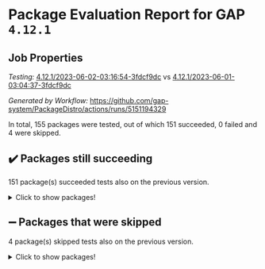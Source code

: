 # Package Evaluation Report for GAP `4.12.1`

## Job Properties

*Testing:* [4.12.1/2023-06-02-03:16:54-3fdcf9dc](https://github.com/gap-system/PackageDistro/blob/data/reports/4.12.1/2023-06-02-03:16:54-3fdcf9dc) vs [4.12.1/2023-06-01-03:04:37-3fdcf9dc](https://github.com/gap-system/PackageDistro/blob/data/reports/4.12.1/2023-06-01-03:04:37-3fdcf9dc)

*Generated by Workflow:* https://github.com/gap-system/PackageDistro/actions/runs/5151194329

In total, 155 packages were tested, out of which 151 succeeded, 0 failed and 4 were skipped.

## :heavy_check_mark: Packages still succeeding

151 package(s) succeeded tests also on the previous version.
<details><summary>Click to show packages!</summary>

- 4ti2interface 2023.02-04 [(success)](https://github.com/gap-system/PackageDistro/actions/runs/5151194329/jobs/9276287845)
- ace 5.6.2 [(success)](https://github.com/gap-system/PackageDistro/actions/runs/5151194329/jobs/9276287943)
- aclib 1.3.2 [(success)](https://github.com/gap-system/PackageDistro/actions/runs/5151194329/jobs/9276288038)
- agt 0.3.1 [(success)](https://github.com/gap-system/PackageDistro/actions/runs/5151194329/jobs/9276288122)
- alnuth 3.2.1 [(success)](https://github.com/gap-system/PackageDistro/actions/runs/5151194329/jobs/9276288195)
- anupq 3.3.0 [(success)](https://github.com/gap-system/PackageDistro/actions/runs/5151194329/jobs/9276288283)
- atlasrep 2.1.6 [(success)](https://github.com/gap-system/PackageDistro/actions/runs/5151194329/jobs/9276288371)
- autodoc 2022.10.20 [(success)](https://github.com/gap-system/PackageDistro/actions/runs/5151194329/jobs/9276288450)
- automata 1.15 [(success)](https://github.com/gap-system/PackageDistro/actions/runs/5151194329/jobs/9276288525)
- automgrp 1.3.2 [(success)](https://github.com/gap-system/PackageDistro/actions/runs/5151194329/jobs/9276288600)
- autpgrp 1.11 [(success)](https://github.com/gap-system/PackageDistro/actions/runs/5151194329/jobs/9276288682)
- cap 2023.05-12 [(success)](https://github.com/gap-system/PackageDistro/actions/runs/5151194329/jobs/9276288778)
- caratinterface 2.3.5 [(success)](https://github.com/gap-system/PackageDistro/actions/runs/5151194329/jobs/9276288859)
- cddinterface 2022.11.01 [(success)](https://github.com/gap-system/PackageDistro/actions/runs/5151194329/jobs/9276288940)
- circle 1.6.6 [(success)](https://github.com/gap-system/PackageDistro/actions/runs/5151194329/jobs/9276289023)
- classicpres 1.22 [(success)](https://github.com/gap-system/PackageDistro/actions/runs/5151194329/jobs/9276289112)
- cohomolo 1.6.11 [(success)](https://github.com/gap-system/PackageDistro/actions/runs/5151194329/jobs/9276289186)
- congruence 1.2.5 [(success)](https://github.com/gap-system/PackageDistro/actions/runs/5151194329/jobs/9276289259)
- corelg 1.56 [(success)](https://github.com/gap-system/PackageDistro/actions/runs/5151194329/jobs/9276289334)
- crime 1.6 [(success)](https://github.com/gap-system/PackageDistro/actions/runs/5151194329/jobs/9276289421)
- crisp 1.4.6 [(success)](https://github.com/gap-system/PackageDistro/actions/runs/5151194329/jobs/9276289489)
- crypting 0.10.4 [(success)](https://github.com/gap-system/PackageDistro/actions/runs/5151194329/jobs/9276289560)
- cryst 4.1.26 [(success)](https://github.com/gap-system/PackageDistro/actions/runs/5151194329/jobs/9276289648)
- crystcat 1.1.10 [(success)](https://github.com/gap-system/PackageDistro/actions/runs/5151194329/jobs/9276289712)
- ctbllib 1.3.6 [(success)](https://github.com/gap-system/PackageDistro/actions/runs/5151194329/jobs/9276289791)
- cubefree 1.19 [(success)](https://github.com/gap-system/PackageDistro/actions/runs/5151194329/jobs/9276289865)
- curlinterface 2.3.2 [(success)](https://github.com/gap-system/PackageDistro/actions/runs/5151194329/jobs/9276289960)
- cvec 2.8.1 [(success)](https://github.com/gap-system/PackageDistro/actions/runs/5151194329/jobs/9276290040)
- datastructures 0.3.0 [(success)](https://github.com/gap-system/PackageDistro/actions/runs/5151194329/jobs/9276290103)
- deepthought 1.0.6 [(success)](https://github.com/gap-system/PackageDistro/actions/runs/5151194329/jobs/9276290172)
- design 1.8 [(success)](https://github.com/gap-system/PackageDistro/actions/runs/5151194329/jobs/9276290237)
- difsets 2.3.1 [(success)](https://github.com/gap-system/PackageDistro/actions/runs/5151194329/jobs/9276290306)
- digraphs 1.6.2 [(success)](https://github.com/gap-system/PackageDistro/actions/runs/5151194329/jobs/9276290388)
- edim 1.3.7 [(success)](https://github.com/gap-system/PackageDistro/actions/runs/5151194329/jobs/9276290455)
- example 4.3.4 [(success)](https://github.com/gap-system/PackageDistro/actions/runs/5151194329/jobs/9276290535)
- examplesforhomalg 2023.02-04 [(success)](https://github.com/gap-system/PackageDistro/actions/runs/5151194329/jobs/9276290608)
- factint 1.6.3 [(success)](https://github.com/gap-system/PackageDistro/actions/runs/5151194329/jobs/9276290669)
- ferret 1.0.9 [(success)](https://github.com/gap-system/PackageDistro/actions/runs/5151194329/jobs/9276290737)
- fga 1.5.0 [(success)](https://github.com/gap-system/PackageDistro/actions/runs/5151194329/jobs/9276290809)
- fining 1.5.5 [(success)](https://github.com/gap-system/PackageDistro/actions/runs/5151194329/jobs/9276290881)
- float 1.0.3 [(success)](https://github.com/gap-system/PackageDistro/actions/runs/5151194329/jobs/9276290941)
- format 1.4.3 [(success)](https://github.com/gap-system/PackageDistro/actions/runs/5151194329/jobs/9276290997)
- forms 1.2.9 [(success)](https://github.com/gap-system/PackageDistro/actions/runs/5151194329/jobs/9276291055)
- fplsa 1.2.6 [(success)](https://github.com/gap-system/PackageDistro/actions/runs/5151194329/jobs/9276291106)
- fr 2.4.12 [(success)](https://github.com/gap-system/PackageDistro/actions/runs/5151194329/jobs/9276291158)
- francy 2.0.3 [(success)](https://github.com/gap-system/PackageDistro/actions/runs/5151194329/jobs/9276291212)
- fwtree 1.3 [(success)](https://github.com/gap-system/PackageDistro/actions/runs/5151194329/jobs/9276291262)
- gapdoc 1.6.6 [(success)](https://github.com/gap-system/PackageDistro/actions/runs/5151194329/jobs/9276291318)
- gauss 2023.02-04 [(success)](https://github.com/gap-system/PackageDistro/actions/runs/5151194329/jobs/9276291362)
- gaussforhomalg 2023.02-04 [(success)](https://github.com/gap-system/PackageDistro/actions/runs/5151194329/jobs/9276291421)
- gbnp 1.0.5 [(success)](https://github.com/gap-system/PackageDistro/actions/runs/5151194329/jobs/9276291483)
- generalizedmorphismsforcap 2023.03-01 [(success)](https://github.com/gap-system/PackageDistro/actions/runs/5151194329/jobs/9276291534)
- genss 1.6.8 [(success)](https://github.com/gap-system/PackageDistro/actions/runs/5151194329/jobs/9276291581)
- gradedmodules 2023.02-04 [(success)](https://github.com/gap-system/PackageDistro/actions/runs/5151194329/jobs/9276291620)
- gradedringforhomalg 2023.02-04 [(success)](https://github.com/gap-system/PackageDistro/actions/runs/5151194329/jobs/9276291674)
- grape 4.9.0 [(success)](https://github.com/gap-system/PackageDistro/actions/runs/5151194329/jobs/9276291729)
- groupoids 1.73 [(success)](https://github.com/gap-system/PackageDistro/actions/runs/5151194329/jobs/9276291780)
- grpconst 2.6.4 [(success)](https://github.com/gap-system/PackageDistro/actions/runs/5151194329/jobs/9276291825)
- guarana 0.96.3 [(success)](https://github.com/gap-system/PackageDistro/actions/runs/5151194329/jobs/9276291876)
- guava 3.18 [(success)](https://github.com/gap-system/PackageDistro/actions/runs/5151194329/jobs/9276291933)
- hap 1.56 [(success)](https://github.com/gap-system/PackageDistro/actions/runs/5151194329/jobs/9276291988)
- hapcryst 0.1.15 [(success)](https://github.com/gap-system/PackageDistro/actions/runs/5151194329/jobs/9276292051)
- hecke 1.5.3 [(success)](https://github.com/gap-system/PackageDistro/actions/runs/5151194329/jobs/9276292098)
- help 3.5 [(success)](https://github.com/gap-system/PackageDistro/actions/runs/5151194329/jobs/9276292156)
- homalg 2023.02-05 [(success)](https://github.com/gap-system/PackageDistro/actions/runs/5151194329/jobs/9276292204)
- homalgtocas 2023.02-04 [(success)](https://github.com/gap-system/PackageDistro/actions/runs/5151194329/jobs/9276292267)
- idrel 2.45 [(success)](https://github.com/gap-system/PackageDistro/actions/runs/5151194329/jobs/9276292331)
- images 1.3.1 [(success)](https://github.com/gap-system/PackageDistro/actions/runs/5151194329/jobs/9276292383)
- intpic 0.3.0 [(success)](https://github.com/gap-system/PackageDistro/actions/runs/5151194329/jobs/9276292431)
- io 4.8.1 [(success)](https://github.com/gap-system/PackageDistro/actions/runs/5151194329/jobs/9276292485)
- io_forhomalg 2023.02-04 [(success)](https://github.com/gap-system/PackageDistro/actions/runs/5151194329/jobs/9276292542)
- irredsol 1.4.4 [(success)](https://github.com/gap-system/PackageDistro/actions/runs/5151194329/jobs/9276292583)
- json 2.1.1 [(success)](https://github.com/gap-system/PackageDistro/actions/runs/5151194329/jobs/9276292639)
- jupyterkernel 1.5.0 [(success)](https://github.com/gap-system/PackageDistro/actions/runs/5151194329/jobs/9276292697)
- jupyterviz 1.5.6 [(success)](https://github.com/gap-system/PackageDistro/actions/runs/5151194329/jobs/9276292770)
- kan 1.35 [(success)](https://github.com/gap-system/PackageDistro/actions/runs/5151194329/jobs/9276292826)
- kbmag 1.5.11 [(success)](https://github.com/gap-system/PackageDistro/actions/runs/5151194329/jobs/9276292891)
- laguna 3.9.6 [(success)](https://github.com/gap-system/PackageDistro/actions/runs/5151194329/jobs/9276292949)
- liealgdb 2.2.1 [(success)](https://github.com/gap-system/PackageDistro/actions/runs/5151194329/jobs/9276293020)
- liepring 2.8 [(success)](https://github.com/gap-system/PackageDistro/actions/runs/5151194329/jobs/9276293073)
- liering 2.4.2 [(success)](https://github.com/gap-system/PackageDistro/actions/runs/5151194329/jobs/9276293141)
- linearalgebraforcap 2023.05-05 [(success)](https://github.com/gap-system/PackageDistro/actions/runs/5151194329/jobs/9276293185)
- localizeringforhomalg 2023.02-04 [(success)](https://github.com/gap-system/PackageDistro/actions/runs/5151194329/jobs/9276293225)
- loops 3.4.3 [(success)](https://github.com/gap-system/PackageDistro/actions/runs/5151194329/jobs/9276293281)
- lpres 1.0.3 [(success)](https://github.com/gap-system/PackageDistro/actions/runs/5151194329/jobs/9276293340)
- majoranaalgebras 1.5.1 [(success)](https://github.com/gap-system/PackageDistro/actions/runs/5151194329/jobs/9276293402)
- mapclass 1.4.6 [(success)](https://github.com/gap-system/PackageDistro/actions/runs/5151194329/jobs/9276293464)
- matgrp 0.70 [(success)](https://github.com/gap-system/PackageDistro/actions/runs/5151194329/jobs/9276293521)
- matricesforhomalg 2023.02-04 [(success)](https://github.com/gap-system/PackageDistro/actions/runs/5151194329/jobs/9276293588)
- modisom 2.5.4 [(success)](https://github.com/gap-system/PackageDistro/actions/runs/5151194329/jobs/9276293654)
- modulepresentationsforcap 2023.05-01 [(success)](https://github.com/gap-system/PackageDistro/actions/runs/5151194329/jobs/9276293714)
- modules 2023.02-04 [(success)](https://github.com/gap-system/PackageDistro/actions/runs/5151194329/jobs/9276293773)
- monoidalcategories 2023.05-03 [(success)](https://github.com/gap-system/PackageDistro/actions/runs/5151194329/jobs/9276293821)
- nconvex 2022.09-01 [(success)](https://github.com/gap-system/PackageDistro/actions/runs/5151194329/jobs/9276293871)
- nilmat 1.4.2 [(success)](https://github.com/gap-system/PackageDistro/actions/runs/5151194329/jobs/9276293948)
- nock 1.5 [(success)](https://github.com/gap-system/PackageDistro/actions/runs/5151194329/jobs/9276294021)
- normalizinterface 1.3.6 [(success)](https://github.com/gap-system/PackageDistro/actions/runs/5151194329/jobs/9276294086)
- nq 2.5.10 [(success)](https://github.com/gap-system/PackageDistro/actions/runs/5151194329/jobs/9276294166)
- numericalsgps 1.3.1 [(success)](https://github.com/gap-system/PackageDistro/actions/runs/5151194329/jobs/9276294221)
- openmath 11.5.3 [(success)](https://github.com/gap-system/PackageDistro/actions/runs/5151194329/jobs/9276294306)
- orb 4.9.0 [(success)](https://github.com/gap-system/PackageDistro/actions/runs/5151194329/jobs/9276294389)
- packagemanager 1.4.1 [(success)](https://github.com/gap-system/PackageDistro/actions/runs/5151194329/jobs/9276294449)
- patternclass 2.4.3 [(success)](https://github.com/gap-system/PackageDistro/actions/runs/5151194329/jobs/9276294525)
- permut 2.0.4 [(success)](https://github.com/gap-system/PackageDistro/actions/runs/5151194329/jobs/9276294607)
- polenta 1.3.10 [(success)](https://github.com/gap-system/PackageDistro/actions/runs/5151194329/jobs/9276294687)
- polymaking 0.8.6 [(success)](https://github.com/gap-system/PackageDistro/actions/runs/5151194329/jobs/9276294793)
- primgrp 3.4.4 [(success)](https://github.com/gap-system/PackageDistro/actions/runs/5151194329/jobs/9276294869)
- profiling 2.5.2 [(success)](https://github.com/gap-system/PackageDistro/actions/runs/5151194329/jobs/9276294941)
- qpa 1.34 [(success)](https://github.com/gap-system/PackageDistro/actions/runs/5151194329/jobs/9276295019)
- quagroup 1.8.3 [(success)](https://github.com/gap-system/PackageDistro/actions/runs/5151194329/jobs/9276295112)
- radiroot 2.9 [(success)](https://github.com/gap-system/PackageDistro/actions/runs/5151194329/jobs/9276295217)
- rcwa 4.7.1 [(success)](https://github.com/gap-system/PackageDistro/actions/runs/5151194329/jobs/9276295311)
- rds 1.8 [(success)](https://github.com/gap-system/PackageDistro/actions/runs/5151194329/jobs/9276295403)
- recog 1.4.2 [(success)](https://github.com/gap-system/PackageDistro/actions/runs/5151194329/jobs/9276295518)
- repndecomp 1.3.0 [(success)](https://github.com/gap-system/PackageDistro/actions/runs/5151194329/jobs/9276295620)
- repsn 3.1.1 [(success)](https://github.com/gap-system/PackageDistro/actions/runs/5151194329/jobs/9276295715)
- resclasses 4.7.3 [(success)](https://github.com/gap-system/PackageDistro/actions/runs/5151194329/jobs/9276295822)
- ringsforhomalg 2023.02-05 [(success)](https://github.com/gap-system/PackageDistro/actions/runs/5151194329/jobs/9276295930)
- sco 2023.02-04 [(success)](https://github.com/gap-system/PackageDistro/actions/runs/5151194329/jobs/9276296034)
- scscp 2.4.1 [(success)](https://github.com/gap-system/PackageDistro/actions/runs/5151194329/jobs/9276296119)
- semigroups 5.2.1 [(success)](https://github.com/gap-system/PackageDistro/actions/runs/5151194329/jobs/9276296236)
- sglppow 2.3 [(success)](https://github.com/gap-system/PackageDistro/actions/runs/5151194329/jobs/9276296399)
- sgpviz 0.999.5 [(success)](https://github.com/gap-system/PackageDistro/actions/runs/5151194329/jobs/9276296501)
- simpcomp 2.1.14 [(success)](https://github.com/gap-system/PackageDistro/actions/runs/5151194329/jobs/9276296615)
- singular 2023.02.09 [(success)](https://github.com/gap-system/PackageDistro/actions/runs/5151194329/jobs/9276296732)
- sl2reps 1.1 [(success)](https://github.com/gap-system/PackageDistro/actions/runs/5151194329/jobs/9276296896)
- sla 1.5.3 [(success)](https://github.com/gap-system/PackageDistro/actions/runs/5151194329/jobs/9276297007)
- smallgrp 1.5.3 [(success)](https://github.com/gap-system/PackageDistro/actions/runs/5151194329/jobs/9276297123)
- smallsemi 0.6.13 [(success)](https://github.com/gap-system/PackageDistro/actions/runs/5151194329/jobs/9276297238)
- sonata 2.9.6 [(success)](https://github.com/gap-system/PackageDistro/actions/runs/5151194329/jobs/9276297350)
- sophus 1.27 [(success)](https://github.com/gap-system/PackageDistro/actions/runs/5151194329/jobs/9276297483)
- spinsym 1.5.2 [(success)](https://github.com/gap-system/PackageDistro/actions/runs/5151194329/jobs/9276297585)
- standardff 0.9.4 [(success)](https://github.com/gap-system/PackageDistro/actions/runs/5151194329/jobs/9276297693)
- symbcompcc 1.3.2 [(success)](https://github.com/gap-system/PackageDistro/actions/runs/5151194329/jobs/9276297790)
- thelma 1.3 [(success)](https://github.com/gap-system/PackageDistro/actions/runs/5151194329/jobs/9276297887)
- tomlib 1.2.9 [(success)](https://github.com/gap-system/PackageDistro/actions/runs/5151194329/jobs/9276297988)
- toolsforhomalg 2023.05-01 [(success)](https://github.com/gap-system/PackageDistro/actions/runs/5151194329/jobs/9276298080)
- toric 1.9.5 [(success)](https://github.com/gap-system/PackageDistro/actions/runs/5151194329/jobs/9276298182)
- toricvarieties 2022.07.13 [(success)](https://github.com/gap-system/PackageDistro/actions/runs/5151194329/jobs/9276298266)
- transgrp 3.6.4 [(success)](https://github.com/gap-system/PackageDistro/actions/runs/5151194329/jobs/9276298358)
- ugaly 4.0.3 [(success)](https://github.com/gap-system/PackageDistro/actions/runs/5151194329/jobs/9276298473)
- unipot 1.5 [(success)](https://github.com/gap-system/PackageDistro/actions/runs/5151194329/jobs/9276298572)
- unitlib 4.2.0 [(success)](https://github.com/gap-system/PackageDistro/actions/runs/5151194329/jobs/9276298672)
- utils 0.82 [(success)](https://github.com/gap-system/PackageDistro/actions/runs/5151194329/jobs/9276298779)
- uuid 0.7 [(success)](https://github.com/gap-system/PackageDistro/actions/runs/5151194329/jobs/9276298887)
- walrus 0.9991 [(success)](https://github.com/gap-system/PackageDistro/actions/runs/5151194329/jobs/9276298989)
- wedderga 4.10.4 [(success)](https://github.com/gap-system/PackageDistro/actions/runs/5151194329/jobs/9276299099)
- xmod 2.91 [(success)](https://github.com/gap-system/PackageDistro/actions/runs/5151194329/jobs/9276299222)
- xmodalg 1.23 [(success)](https://github.com/gap-system/PackageDistro/actions/runs/5151194329/jobs/9276299307)
- yangbaxter 0.10.3 [(success)](https://github.com/gap-system/PackageDistro/actions/runs/5151194329/jobs/9276299395)
- zeromqinterface 0.14 [(success)](https://github.com/gap-system/PackageDistro/actions/runs/5151194329/jobs/9276299523)
</details>

## :heavy_minus_sign: Packages that were skipped

4 package(s) skipped tests also on the previous version.
<details><summary>Click to show packages!</summary>

- browse 1.8.21 [(skipped)](https://github.com/gap-system/PackageDistro/actions/runs/5151194329/jobs/9276127644)
- itc 1.5.1 [(skipped)](https://github.com/gap-system/PackageDistro/actions/runs/5151194329/jobs/9276127644)
- polycyclic 2.16 [(skipped)](https://github.com/gap-system/PackageDistro/actions/runs/5151194329/jobs/9276127644)
- xgap 4.31 [(skipped)](https://github.com/gap-system/PackageDistro/actions/runs/5151194329/jobs/9276127644)
</details>

